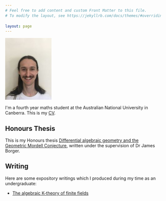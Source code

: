 ```yaml
---
# Feel free to add content and custom Front Matter to this file.
# To modify the layout, see https://jekyllrb.com/docs/themes/#overriding-theme-defaults

layout: page
---
```


<div class="intro">

![Photo of Callum](/picture/IMG_4109_4.JPG)

<div>


I'm a fourth year maths student at the Australian National University in Canberra.
This is my [CV][my_cv]. 

</div>



## Honours Thesis
This is my Honours thesis [Differential algebraic geometry and the Geometric Mordell Conjecture][my_thesis], written under the supervision of Dr James Borger. 

## Writing
Here are some expository writings which I produced during my time as an undergraduate: 

* [The algebraic K-theory of finite fields][K-theory]


[my_cv]: /cv/callum_sutton_CV.pdf
[my_thesis]: /thesis/thesis.pdf
[K-theory]: /writing/the_algebraic_K_theory_of_finite_fields.pdf